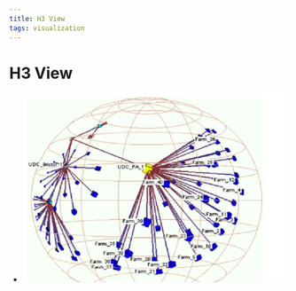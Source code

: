 ```yaml
---
title: H3 View
tags: visualization
---
```


# H3 View
- ![im](assets/Pasted%20Image%2020220506155853.png)















































































